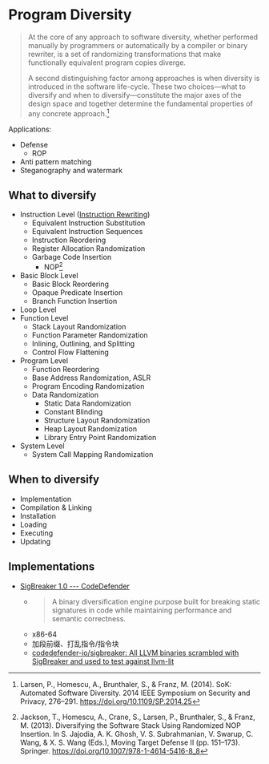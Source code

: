 # Program Diversity
> At the core of any approach to software diversity, whether performed manually by programmers or automatically by a compiler or binary rewriter, is a set of randomizing transformations that make functionally equivalent program copies diverge.
> 
> A second distinguishing factor among approaches is when diversity is introduced in the software life-cycle. These two choices—what to diversify and when to diversify—constitute the major axes of the design space and together determine the fundamental properties of any concrete approach.[^larsenSoKAutomatedSoftware2014]

Applications:
- Defense
  - ROP
- Anti pattern matching
- Steganography and watermark

## What to diversify
- Instruction Level ([Instruction Rewriting](../Rewriting/Instruction.md))
  - Equivalent Instruction Substitution
  - Equivalent Instruction Sequences
  - Instruction Reordering
  - Register Allocation Randomization
  - Garbage Code Insertion
    - NOP[^jacksonDiversifyingSoftwareStack2013]
- Basic Block Level
  - Basic Block Reordering
  - Opaque Predicate Insertion
  - Branch Function Insertion
- Loop Level
- Function Level
  - Stack Layout Randomization
  - Function Parameter Randomization
  - Inlining, Outlining, and Splitting
  - Control Flow Flattening
- Program Level
  - Function Reordering
  - Base Address Randomization, ASLR
  - Program Encoding Randomization
  - Data Randomization
    - Static Data Randomization
    - Constant Blinding
    - Structure Layout Randomization
    - Heap Layout Randomization
    - Library Entry Point Randomization
- System Level
  - System Call Mapping Randomization

## When to diversify
- Implementation
- Compilation & Linking
- Installation
- Loading
- Executing
- Updating

## Implementations
- [SigBreaker 1.0 --- CodeDefender](https://codedefender.io/blog/2025/04/13/)
  - > A binary diversification engine purpose built for breaking static signatures in code while maintaining performance and semantic correctness. 
  - x86-64
  - 加段前缀、打乱指令/指令块
  - [codedefender-io/sigbreaker: All LLVM binaries scrambled with SigBreaker and used to test against llvm-lit](https://github.com/codedefender-io/sigbreaker)


[^larsenSoKAutomatedSoftware2014]: Larsen, P., Homescu, A., Brunthaler, S., & Franz, M. (2014). SoK: Automated Software Diversity. 2014 IEEE Symposium on Security and Privacy, 276–291. https://doi.org/10.1109/SP.2014.25
[^jacksonDiversifyingSoftwareStack2013]: Jackson, T., Homescu, A., Crane, S., Larsen, P., Brunthaler, S., & Franz, M. (2013). Diversifying the Software Stack Using Randomized NOP Insertion. In S. Jajodia, A. K. Ghosh, V. S. Subrahmanian, V. Swarup, C. Wang, & X. S. Wang (Eds.), Moving Target Defense II (pp. 151–173). Springer. https://doi.org/10.1007/978-1-4614-5416-8_8
